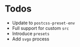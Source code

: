# Todos

* Update to `postcss-preset-env`
* Full support for custom `src`
* Introduce `presets`
* Add `svgo` process


